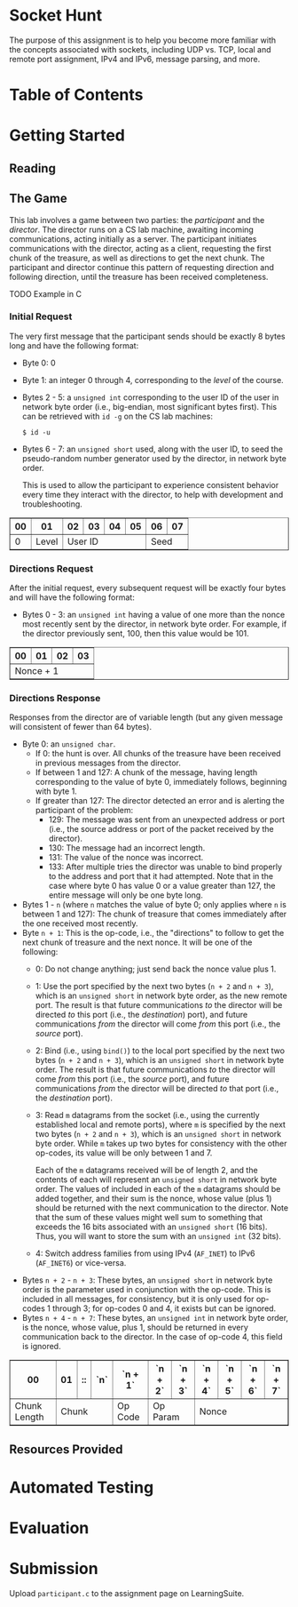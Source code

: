 # Socket Hunt

The purpose of this assignment is to help you become more familiar with the
concepts associated with sockets, including UDP vs. TCP, local and remote port
assignment, IPv4 and IPv6, message parsing, and more.

# Table of Contents


# Getting Started


## Reading


## The Game

This lab involves a game between two parties: the *participant* and the
*director*.  The director runs on a CS lab machine, awaiting incoming
communications, acting initially as a server.  The participant initiates
communications with the director, acting as a client, requesting the first
chunk of the treasure, as well as directions to get the next chunk.  The
participant and director continue this pattern of requesting direction and
following direction, until the treasure has been received completeness.


TODO Example in C

### Initial Request

The very first message that the participant sends should be exactly 8 bytes
long and have the following format:

 - Byte 0: 0
 - Byte 1: an integer 0 through 4, corresponding to the *level* of the
   course.
 - Bytes 2 - 5: a `unsigned int` corresponding to the user ID of the user in
   network byte order (i.e., big-endian, most significant bytes first).  This
   can be retrieved with `id -g` on the CS lab machines:
   ```
   $ id -u
   ```
 - Bytes 6 - 7: an `unsigned short` used, along with the user ID, to seed the
   pseudo-random number generator used by the director, in network byte order.

   This is used to allow the participant to experience consistent behavior
   every time they interact with the director, to help with development and
   troubleshooting.


<table border="1">
<tr>
<th>00</th><th>01</th><th>02</th><th>03</th><th>04</th><th>05</th><th>06</th><th>07</th></tr>
<tr>
<td colspan="1">0</td>
<td colspan="1">Level</td>
<td colspan="4">User ID</td>
<td colspan="2">Seed</td></tr>
</table>


### Directions Request

After the initial request, every subsequent request will be exactly four bytes
and will have the following format:

 - Bytes 0 - 3: an `unsigned int` having a value of one more than the nonce
   most recently sent by the director, in network byte order.  For example, if
   the director previously sent, 100, then this value would be 101.

<table border="1">
<tr>
<th>00</th><th>01</th><th>02</th><th>03</th></tr>
<tr>
<td colspan="4">Nonce + 1</td></tr>
</table>


### Directions Response

Responses from the director are of variable length (but any given message will
consistent of fewer than 64 bytes).

 - Byte 0: an `unsigned char`.
   - If 0: the hunt is over.  All chunks of the treasure have been received in
     previous messages from the director.
   - If between 1 and 127: A chunk of the message, having length corresponding
     to the value of byte 0, immediately follows, beginning with byte 1.
   - If greater than 127: The director detected an error and is alerting the
     participant of the problem:
     - 129: The message was sent from an unexpected address or port (i.e., the
       source address or port of the packet received by the director).
     - 130: The message had an incorrect length.
     - 131: The value of the nonce was incorrect.
     - 133: After multiple tries the director was unable to bind properly to
       the address and port that it had attempted.
   Note that in the case where byte 0 has value 0 or a value greater than 127,
   the entire message will only be one byte long.
 - Bytes 1 - `n` (where `n` matches the value of byte 0; only applies where `n`
   is between 1 and 127): The chunk of treasure that comes immediately after
   the one received most recently.
 - Byte `n + 1`: This is the op-code, i.e., the "directions" to follow to get
   the next chunk of treasure and the next nonce.  It will be one of the
   following:
   - 0: Do not change anything; just send back the nonce value plus 1.
   - 1: Use the port specified by the next two bytes (`n + 2` and `n + 3`),
     which is an `unsigned short` in network byte order, as the new remote
     port.  The result is that future communications *to* the director will be
     directed *to* this port (i.e., the *destination*) port), and future
     communications *from* the director will come *from* this port (i.e., the
     *source* port).
   - 2: Bind (i.e., using `bind()`) to the local port specified by the next two
     bytes (`n + 2` and `n + 3`), which is an `unsigned short` in network
     byte order.  The result is that future communications *to* the director
     will come *from* this port (i.e., the *source* port), and future
     communications *from* the director will be directed *to* that port (i.e.,
     the *destination* port).
   - 3: Read `m` datagrams from the socket (i.e., using the currently
     established local and remote ports), where `m` is specified by the next
     two bytes (`n + 2` and `n + 3`), which is an `unsigned short` in
     network byte order.  While `m` takes up two bytes for consistency with the
     other op-codes, its value will be only between 1 and 7.

     Each of the `m` datagrams received will be of length 2, and the contents
     of each will represent an `unsigned short` in network byte order.  The
     values of included in each of the `m` datagrams should be added together,
     and their sum is the nonce, whose value (plus 1) should be returned with
     the next communication to the director.  Note that the sum of these values
     might well sum to something that exceeds the 16 bits associated with an
     `unsigned short` (16 bits).  Thus, you will want to store the sum with an
     `unsigned int` (32 bits).
   - 4: Switch address families from using IPv4 (`AF_INET`) to IPv6
     (`AF_INET6`) or vice-versa.
 - Bytes `n + 2` - `n + 3`: These bytes, an `unsigned short` in network byte
   order is the parameter used in conjunction with the op-code.  This is
   included in all messages, for consistency, but it is only used for op-codes
   1 through 3; for op-codes 0 and 4, it exists but can be ignored.
 - Bytes `n + 4` - `n + 7`: These bytes, an `unsigned int` in network byte
   order, is the nonce, whose value, plus 1, should be returned in every
   communication back to the director.  In the case of op-code 4, this field is
   ignored.

<table border="1">
<tr>
<th>00</th><th>01</th><th>::</th><th>`n`</th><th>`n + 1`</th><th>`n + 2`</th><th>`n + 3`</th><th>`n + 4`</th>
<th>`n + 5`</th><th>`n + 6`</th><th>`n + 7`</th></tr>
<tr>
<td colspan="1">Chunk Length</td>
<td colspan="3">Chunk</td>
<td colspan="1">Op Code</td>
<td colspan="2">Op Param</td>
<td colspan="4">Nonce</td></tr>
</table>


## Resources Provided


# Automated Testing


# Evaluation


# Submission

Upload `participant.c` to the assignment page on LearningSuite.
